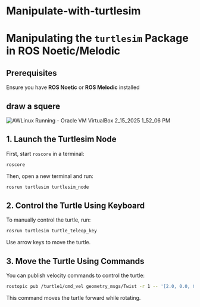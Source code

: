 # Manipulate-with-turtlesim
# Manipulating the `turtlesim` Package in ROS Noetic/Melodic

## Prerequisites
Ensure you have **ROS Noetic** or **ROS Melodic** installed

## draw a squere
![AWLinux  Running  - Oracle VM VirtualBox 2_15_2025 1_52_06 PM](https://github.com/user-attachments/assets/294d7d04-27b7-4bbf-9b88-d7e312914dbd)


## 1. Launch the Turtlesim Node

First, start `roscore` in a terminal:
```sh
roscore
```
Then, open a new terminal and run:
```sh
rosrun turtlesim turtlesim_node
```

## 2. Control the Turtle Using Keyboard
To manually control the turtle, run:
```sh
rosrun turtlesim turtle_teleop_key
```
Use arrow keys to move the turtle.

## 3. Move the Turtle Using Commands
You can publish velocity commands to control the turtle:
```sh
rostopic pub /turtle1/cmd_vel geometry_msgs/Twist -r 1 -- '[2.0, 0.0, 0.0]' '[0.0, 0.0, 1.5]'
```
This command moves the turtle forward while rotating.
